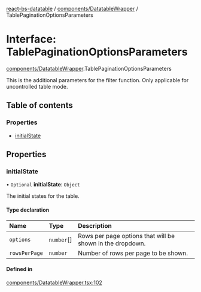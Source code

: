[react-bs-datatable](../README.md) / [components/DatatableWrapper](../modules/components_DatatableWrapper.md) / TablePaginationOptionsParameters

# Interface: TablePaginationOptionsParameters

[components/DatatableWrapper](../modules/components_DatatableWrapper.md).TablePaginationOptionsParameters

This is the additional parameters for the filter function.
Only applicable for uncontrolled table mode.

## Table of contents

### Properties

- [initialState](components_DatatableWrapper.TablePaginationOptionsParameters.md#initialstate)

## Properties

### initialState

• `Optional` **initialState**: `Object`

The initial states for the table.

#### Type declaration

| Name | Type | Description |
| :------ | :------ | :------ |
| `options` | `number`[] | Rows per page options that will be shown in the dropdown. |
| `rowsPerPage` | `number` | Number of rows per page to be shown. |

#### Defined in

[components/DatatableWrapper.tsx:102](https://github.com/imballinst/react-bs-datatable/blob/ed76c0b/src/components/DatatableWrapper.tsx#L102)
